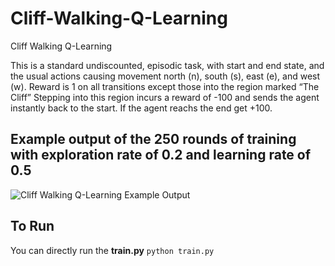 # Cliff-Walking-Q-Learning
Cliff Walking Q-Learning

This is a standard undiscounted, episodic task, with start and end state, and the usual actions causing movement north (n), south (s), east (e), and west (w). Reward is 1 on all transitions except those into the region marked “The Cliff” Stepping into this region incurs a reward of -100 and sends the agent instantly back to the start. If the agent reachs the end get +100. 

## Example output of the 250 rounds of training with exploration rate of 0.2 and learning rate of 0.5

![Cliff Walking Q-Learning Example Output](https://gokseltokur.com/output-of-walking.png)

## To Run
You can directly run the __train.py__
`python train.py` 
